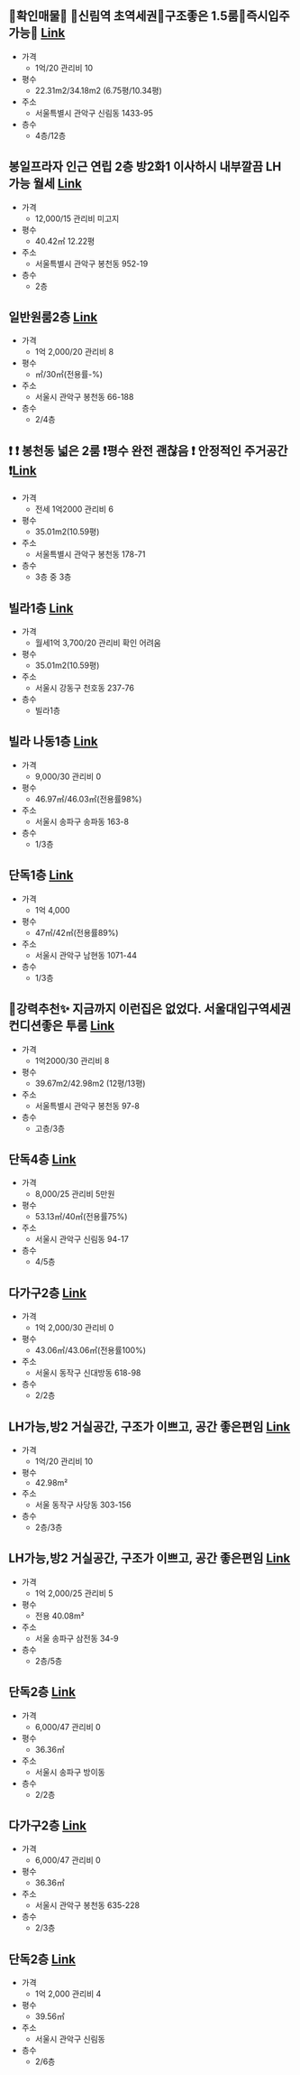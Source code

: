 ## 🌈확인매물🌈 🔷신림역 초역세권🔷구조좋은 1.5룸🔷즉시입주가능🔷 [Link](https://www.peterpanz.com/house/14824650?utm_source=naver&utm_medium=link)

- 가격
  - 1억/20 관리비 10
- 평수
  - 22.31m2/34.18m2 (6.75평/10.34평)
- 주소
  - 서울특별시 관악구 신림동 1433-95 
- 층수
  - 4층/12층

## 봉일프라자 인근 연립 2층 방2화1 이사하시 내부깔끔 LH 가능 월세 [Link](https://www.r114.com/?_c=memul&_m=HouseDetail&frmcp=1&mulcode=R2312041600942)

- 가격
  - 12,000/15 관리비 미고지
- 평수
  - 40.42㎡ 12.22평
- 주소
  - 서울특별시 관악구 봉천동  952-19
- 층수
  - 2층

## 일반원룸2층 [Link](https://new.land.naver.com/rooms?ms=37.4805453,126.9570567,17&a=APT:OPST:ABYG:OBYG:GM:OR:VL:DDDGG:JWJT:SGJT:HOJT&b=B1:B2&d=30&e=RETAIL&g=12000&aa=SMALLSPCRENT&ad=true&ae=TWOROOM&articleNo=2351505240)

- 가격
  - 1억 2,000/20 관리비 8
- 평수
  - ㎡/30㎡(전용률-%)
- 주소
  - 서울시 관악구 봉천동 66-188
- 층수
  - 2/4층

## ❗ ❗ 봉천동 넓은 2룸 ❗평수 완전 괜찮음 ❗ 안정적인 주거공간❗[Link](https://www.peterpanz.com/house/14812519?utm_source=naver&utm_medium=link)

- 가격
  - 전세 1억2000 관리비 6
- 평수
  - 35.01m2(10.59평)
- 주소
  - 서울특별시 관악구 봉천동 178-71
- 층수
  - 3층 중 3층

## 빌라1층 [Link](https://new.land.naver.com/houses?ms=37.5410499,127.1263459,15&a=VL:DDDGG:JWJT:SGJT:HOJT&d=30&e=RETAIL&g=15000&h=41&i=1100&articleNo=2352716437)

- 가격
  - 월세1억 3,700/20 관리비 확인 어려움
- 평수
  - 35.01m2(10.59평)
- 주소
  - 서울시 강동구 천호동 237-76
- 층수
  - 빌라1층


## 빌라 나동1층 [Link](https://new.land.naver.com/houses?ms=37.5070479,127.1151879,15&a=VL:DDDGG:JWJT:SGJT:HOJT&d=30&e=RETAIL&g=15000&h=41&i=1100&articleNo=2353247720)

- 가격
  - 9,000/30 관리비 0
- 평수
  - 46.97㎡/46.03㎡(전용률98%)
- 주소
  - 서울시 송파구 송파동 163-8
- 층수
  - 1/3층

## 단독1층 [Link](https://new.land.naver.com/houses?ms=37.4714977,126.9749835,15&a=VL:DDDGG:JWJT:SGJT:HOJT&d=30&e=RETAIL&g=15000&h=41&i=1100&articleNo=2349911432)

- 가격
  - 1억 4,000
- 평수
  - 47㎡/42㎡(전용률89%)
- 주소
  - 서울시 관악구 남현동 1071-44
- 층수
  - 1/3층

## 🔆강력추천✨ 지금까지 이런집은 없었다. 서울대입구역세권 컨디션좋은 투룸 [Link](https://www.peterpanz.com/house/14891219?utm_source=naver&utm_medium=link)

- 가격
  - 1억2000/30 관리비 8
- 평수
  - 39.67m2/42.98m2 (12평/13평)
- 주소
  - 서울특별시 관악구 봉천동 97-8 
- 층수
  - 고층/3층

## 단독4층 [Link](https://new.land.naver.com/houses?ms=37.4796886,126.9265535,15&a=VL:DDDGG:JWJT:SGJT:HOJT&d=30&e=RETAIL&g=15000&h=41&i=1100&articleNo=2350257156)

- 가격
  - 8,000/25 관리비 5만원
- 평수
  - 53.13㎡/40㎡(전용률75%)
- 주소
  - 서울시 관악구 신림동 94-17
- 층수
  - 4/5층


## 다가구2층 [Link](https://new.land.naver.com/houses?ms=37.494706,126.922777,15&a=VL:DDDGG:JWJT:SGJT:HOJT&d=30&e=RETAIL&g=15000&h=41&i=1100&articleNo=2352048102)

- 가격
  - 1억 2,000/30 관리비 0
- 평수
  - 43.06㎡/43.06㎡(전용률100%)
- 주소
  - 서울시 동작구 신대방동 618-98
- 층수
  - 2/2층

## LH가능,방2 거실공간, 구조가 이쁘고, 공간 좋은편임 [Link](https://sp.zigbang.com/share/villa/39026178?userNo=undefined&stamp=231214112100)

- 가격
  - 1억/20 관리비 10
- 평수
  - 42.98m²
- 주소
  - 서울 동작구 사당동 303-156
- 층수
  - 2층/3층

## LH가능,방2 거실공간, 구조가 이쁘고, 공간 좋은편임 [Link](https://sp.zigbang.com/share/villa/39046179?userNo=undefined&stamp=231214155001)

- 가격
  - 1억 2,000/25 관리비 5
- 평수
  - 전용 40.08m²
- 주소
  - 서울 송파구 삼전동 34-9
- 층수
  - 2층/5층

## 단독2층 [Link](https://new.land.naver.com/houses?ms=37.5145069,127.1028027,15&a=VL:DDDGG:JWJT:SGJT:HOJT&b=B2:B1&d=50&e=RETAIL&g=12000&i=33&q=TWOROOM&articleNo=2353924136)

- 가격
  - 6,000/47 관리비 0
- 평수
  - 36.36㎡
- 주소
  - 서울시 송파구 방이동
- 층수
  - 2/2층


## 다가구2층 [Link](https://new.land.naver.com/houses?ms=37.4810632,126.9585561,16&a=VL:DDDGG:JWJT:SGJT:HOJT&b=B2:B1&d=50&e=RETAIL&g=12000&i=33&q=TWOROOM&articleNo=2353419442)

- 가격
  - 6,000/47 관리비 0
- 평수
  - 36.36㎡
- 주소
  - 서울시 관악구 봉천동 635-228
- 층수
  - 2/3층

## 단독2층 [Link](https://new.land.naver.com/houses?ms=37.4865119,126.9179153,16&a=VL:DDDGG:JWJT:SGJT:HOJT&b=B2:B1&d=50&e=RETAIL&g=12000&i=33&q=TWOROOM&articleNo=2352760171)

- 가격
  - 1억 2,000 관리비 4
- 평수
  - 39.56㎡
- 주소
  - 서울시 관악구 신림동
- 층수
  - 2/6층
  
